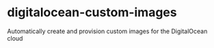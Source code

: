 # digitalocean-custom-images
Automatically create and provision custom images for the DigitalOcean cloud

